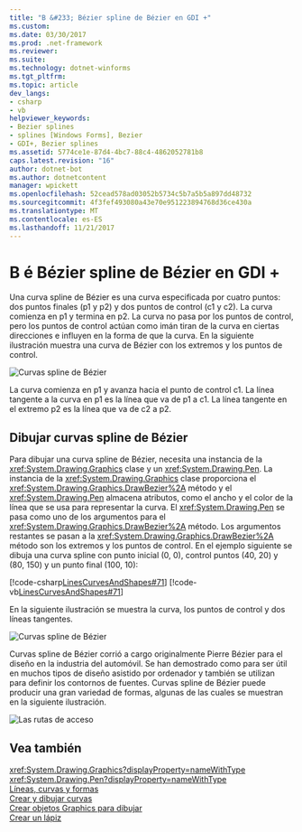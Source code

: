 ```yaml
---
title: "B &#233; Bézier spline de Bézier en GDI +"
ms.custom: 
ms.date: 03/30/2017
ms.prod: .net-framework
ms.reviewer: 
ms.suite: 
ms.technology: dotnet-winforms
ms.tgt_pltfrm: 
ms.topic: article
dev_langs:
- csharp
- vb
helpviewer_keywords:
- Bezier splines
- splines [Windows Forms], Bezier
- GDI+, Bezier splines
ms.assetid: 5774ce1e-87d4-4bc7-88c4-4862052781b8
caps.latest.revision: "16"
author: dotnet-bot
ms.author: dotnetcontent
manager: wpickett
ms.openlocfilehash: 52cead578ad03052b5734c5b7a5b5a897dd48732
ms.sourcegitcommit: 4f3fef493080a43e70e951223894768d36ce430a
ms.translationtype: MT
ms.contentlocale: es-ES
ms.lasthandoff: 11/21/2017
---
```

# <a name="b233zier-splines-in-gdi"></a>B &#233; Bézier spline de Bézier en GDI +
Una curva spline de Bézier es una curva especificada por cuatro puntos: dos puntos finales (p1 y p2) y dos puntos de control (c1 y c2). La curva comienza en p1 y termina en p2. La curva no pasa por los puntos de control, pero los puntos de control actúan como imán tiran de la curva en ciertas direcciones e influyen en la forma de que la curva. En la siguiente ilustración muestra una curva de Bézier con los extremos y los puntos de control.  
  
 ![Curvas spline de Bézier](../../../../docs/framework/winforms/advanced/media/aboutgdip02-art11a.gif "Aboutgdip02_art11a")  
  
 La curva comienza en p1 y avanza hacia el punto de control c1. La línea tangente a la curva en p1 es la línea que va de p1 a c1. La línea tangente en el extremo p2 es la línea que va de c2 a p2.  
  
## <a name="drawing-bzier-splines"></a>Dibujar curvas spline de Bézier  
 Para dibujar una curva spline de Bézier, necesita una instancia de la <xref:System.Drawing.Graphics> clase y un <xref:System.Drawing.Pen>. La instancia de la <xref:System.Drawing.Graphics> clase proporciona el <xref:System.Drawing.Graphics.DrawBezier%2A> método y el <xref:System.Drawing.Pen> almacena atributos, como el ancho y el color de la línea que se usa para representar la curva. El <xref:System.Drawing.Pen> se pasa como uno de los argumentos para el <xref:System.Drawing.Graphics.DrawBezier%2A> método. Los argumentos restantes se pasan a la <xref:System.Drawing.Graphics.DrawBezier%2A> método son los extremos y los puntos de control. En el ejemplo siguiente se dibuja una curva spline con punto inicial (0, 0), control puntos (40, 20) y (80, 150) y un punto final (100, 10):  
  
 [!code-csharp[LinesCurvesAndShapes#71](../../../../samples/snippets/csharp/VS_Snippets_Winforms/LinesCurvesAndShapes/CS/Class1.cs#71)]
 [!code-vb[LinesCurvesAndShapes#71](../../../../samples/snippets/visualbasic/VS_Snippets_Winforms/LinesCurvesAndShapes/VB/Class1.vb#71)]  
  
 En la siguiente ilustración se muestra la curva, los puntos de control y dos líneas tangentes.  
  
 ![Curvas spline de Bézier](../../../../docs/framework/winforms/advanced/media/aboutgdip02-art12.gif "Aboutgdip02_art12")  
  
 Curvas spline de Bézier corrió a cargo originalmente Pierre Bézier para el diseño en la industria del automóvil. Se han demostrado como para ser útil en muchos tipos de diseño asistido por ordenador y también se utilizan para definir los contornos de fuentes. Curvas spline de Bézier puede producir una gran variedad de formas, algunas de las cuales se muestran en la siguiente ilustración.  
  
 ![Las rutas de acceso](../../../../docs/framework/winforms/advanced/media/aboutgdip02-art13.gif "Aboutgdip02_art13")  
  
## <a name="see-also"></a>Vea también  
 <xref:System.Drawing.Graphics?displayProperty=nameWithType>  
 <xref:System.Drawing.Pen?displayProperty=nameWithType>  
 [Líneas, curvas y formas](../../../../docs/framework/winforms/advanced/lines-curves-and-shapes.md)  
 [Crear y dibujar curvas](../../../../docs/framework/winforms/advanced/constructing-and-drawing-curves.md)  
 [Crear objetos Graphics para dibujar](../../../../docs/framework/winforms/advanced/how-to-create-graphics-objects-for-drawing.md)  
 [Crear un lápiz](../../../../docs/framework/winforms/advanced/how-to-create-a-pen.md)
